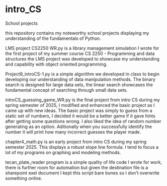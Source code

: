 # intro_CS
School projects

this repository contains my noteworthy school projects displaying my understanding of the fundamentals of Python. 

LMS project CS2250 WR.py is a library management simulation I wrote for the first project of my summer course CS 2250 - Programming and data structures
the LMS project was developed to showcase my understanding and capability with object oriented programming.

Project9_introCS-1.py is a simple algorithm we developed in class to begin developing our understanding of data manipulation methods. The binary search is designed for large data sets, the linear search showcases 
the fundamental concept of searching through small data sets.

introCS_guessing_game_WR.py is the final project from intro CS during my spring semester of 2025, I modified and enhanced the basic project as I came up with new ideas. 
The basic project was simply to guess from a static set of numbers, I decided it would be a better game if it gave hints after getting some questions wrong. I also liked the idea of random number generating 
as an option. Aditionally when you successfully identify the number it will print how many incorrect guesses the player made. 

chapter4_math.py is an early project from intro CS during my spring semester 2025. This displays a robust slope line formula. I tend to focus a lot of my programs on graphing and modeling methods.

tecan_plate_reader program is a simple quality of life code I wrote for work, there is further room for automation but given the destination file is a sharepoint exel document I kept this script bare bones so I don't overwrite something online. 
